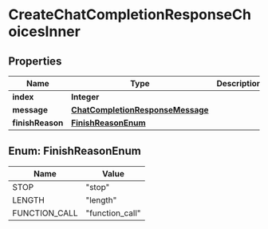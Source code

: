 

# CreateChatCompletionResponseChoicesInner


## Properties

| Name | Type | Description | Notes |
|------------ | ------------- | ------------- | -------------|
|**index** | **Integer** |  |  [optional] |
|**message** | [**ChatCompletionResponseMessage**](ChatCompletionResponseMessage.md) |  |  [optional] |
|**finishReason** | [**FinishReasonEnum**](#FinishReasonEnum) |  |  [optional] |



## Enum: FinishReasonEnum

| Name | Value |
|---- | -----|
| STOP | &quot;stop&quot; |
| LENGTH | &quot;length&quot; |
| FUNCTION_CALL | &quot;function_call&quot; |



